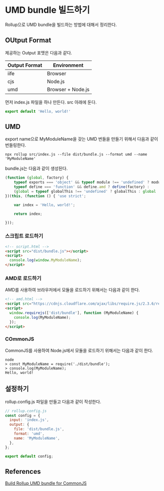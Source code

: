# UMD bundle 빌드하기 

Rollup으로 UMD bundle을 빌드하는 방법에 대해서 정리한다. 


## OUtput Format 
제공하는 Output 포맷은 다음과 같다. 

| Output Format | Environment |
|----|-----|
| iife | Browser |
| cjs  | Node.js |
| umd | Browser + Node.js |


먼저 index.js 파일을 하나 만든다. src 아래에 둔다. 

```jsx
export default 'Hello, world!'
```


## UMD 
export name으로 MyModuleName을 갖는 UMD 번들을 만들기 위해서 다음과 같이 번들링한다. 

```
npx rollup src/index.js --file dist/bundle.js --format umd --name 'MyModuleName'
```

bundle.js는 다음과 같이 생성된다. 
```jsx
(function (global, factory) {
	typeof exports === 'object' && typeof module !== 'undefined' ? module.exports = factory() :
	typeof define === 'function' && define.amd ? define(factory) :
	(global = typeof globalThis !== 'undefined' ? globalThis : global || self, global.MyModuleName = factory());
})(this, (function () { 'use strict';

	var index = 'Hello, world!';

	return index;

}));
```



### 스크립트 로드하기 
```html
<!-- script.html -->
<script src="dist/bundle.js"></script>
<script>
  console.log(window.MyModuleName);
</script>
```

### AMD로 로드하기 
AMD를 사용하여 브라우저에서 모듈을 로드하기 위해서는 다음과 같이 한다. 
```html
<!-- amd.html -->
<script src="https://cdnjs.cloudflare.com/ajax/libs/require.js/2.3.6/require.min.js"></script>
<script>
  window.requirejs(['dist/bundle'], function (MyModuleName) {
    console.log(MyModuleName);
  });
</script>
```
### COmmonJS
CommonJS를 사용하여 Node.js에서 모듈을 로드하기 위해서는 다음과 같이 한다. 
```
node
> const MyModuleName = require('./dist/bundle');
> console.log(MyModuleName);
Hello, world!
```

## 설정하기 
rollup.config.js 파일을 만들고 다음과 같이 작성한다. 
```jsx
// rollup.config.js
const config = {
  input: 'index.js',
  output: {
    file: 'dist/bundle.js',
    format: 'umd',
    name: 'MyModuleName',
  },
};

export default config;
```






## References 
[Build Rollup UMD bundle for CommonJS](https://remarkablemark.org/blog/2019/07/12/rollup-commonjs-umd/)     





